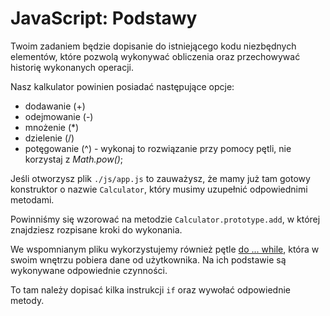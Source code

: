 # JavaScript: Podstawy

Twoim zadaniem będzie dopisanie do istniejącego kodu niezbędnych elementów, które pozwolą wykonywać obliczenia oraz przechowywać historię wykonanych operacji.

Nasz kalkulator powinien posiadać następujące opcje:

* dodawanie (+)
* odejmowanie (-)
* mnożenie (*)
* dzielenie (/)
* potęgowanie (^) - wykonaj to rozwiązanie przy pomocy pętli, nie korzystaj z *Math.pow()*;

Jeśli otworzysz plik `./js/app.js` to zauważysz, że mamy już tam gotowy konstruktor o nazwie `Calculator`, który musimy uzupełnić odpowiednimi metodami.

Powinniśmy się wzorować na metodzie `Calculator.prototype.add`, w której znajdziesz rozpisane kroki do wykonania.

We wspomnianym pliku wykorzystujemy również pętle [do ... while](https://developer.mozilla.org/pl/docs/Web/JavaScript/Referencje/Polecenia/do...while), która w swoim wnętrzu pobiera dane od użytkownika. Na ich podstawie są wykonywane odpowiednie czynności. 

To tam należy dopisać kilka instrukcji `if` oraz wywołać odpowiednie metody.